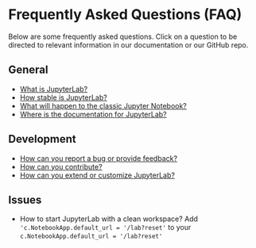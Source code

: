 # Frequently Asked Questions (FAQ)

Below are some frequently asked questions.
Click on a question to be directed to relevant information in our documentation or our GitHub repo.

## General

- [What is JupyterLab?](https://jupyterlab.readthedocs.io/en/stable/getting_started/overview.html)
- [How stable is JupyterLab?](https://jupyterlab.readthedocs.io/en/stable/getting_started/overview.html)
- [What will happen to the classic Jupyter Notebook?](https://jupyterlab.readthedocs.io/en/stable/getting_started/overview.html#releases)
- [Where is the documentation for JupyterLab?](https://jupyterlab.readthedocs.io/en/stable/)

## Development

- [How can you report a bug or provide feedback?](https://github.com/jupyterlab/jupyterlab/issues)
- [How can you contribute?](https://github.com/jupyterlab/jupyterlab/blob/master/CONTRIBUTING.md)
- [How can you extend or customize JupyterLab?](https://jupyterlab.readthedocs.io/en/stable/user/extensions.html)

## Issues

- How to start JupyterLab with a clean workspace?
Add `'c.NotebookApp.default_url = '/lab?reset'` to your `c.NotebookApp.default_url = '/lab?reset'`
